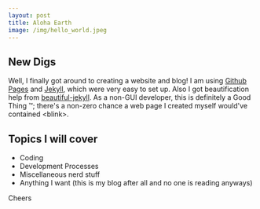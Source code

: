 ```yaml
---
layout: post
title: Aloha Earth
image: /img/hello_world.jpeg
---
```

## New Digs
Well, I finally got around to creating a website and blog! I am using [Github Pages](https://github.com/pages) and [Jekyll](https://jekyllrb.com), which were very easy to set up.  Also I got beautification help from [beautiful-jekyll](https://github.com/daattali/beautiful-jekyll).  As a non-GUI developer, this is definitely a Good Thing ™; there's a non-zero chance a web page I created myself would've contained \<blink\>.

## Topics I will cover
* Coding
* Development Processes
* Miscellaneous nerd stuff
* Anything I want (this is my blog after all and no one is reading anyways)

Cheers
